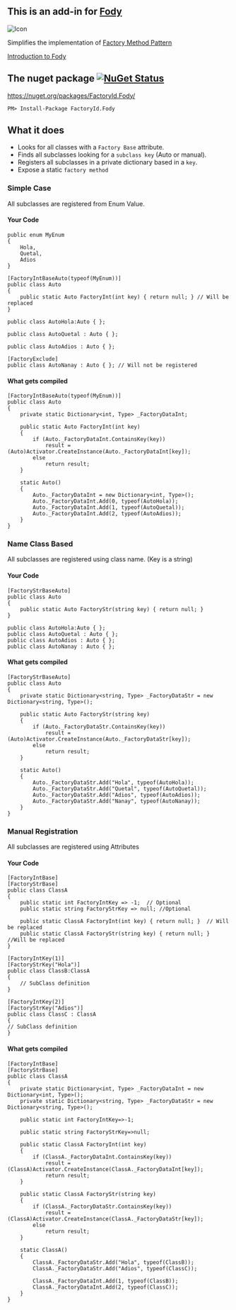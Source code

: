 ## This is an add-in for [Fody](https://github.com/Fody/Fody/) 

![Icon](https://raw.githubusercontent.com/ramoneeza/FactoryId.Fody/master/Icons/package_icon.png)

Simplifies the implementation of [Factory Method Pattern](https://en.wikipedia.org/wiki/Factory_method_pattern)

[Introduction to Fody](http://github.com/Fody/Fody/wiki/SampleUsage)


## The nuget package  [![NuGet Status](http://img.shields.io/nuget/v/Ramoneeza.Fody.svg?style=flat)](https://www.nuget.org/packages/FactoryId.Fody/)

https://nuget.org/packages/FactoryId.Fody/

    PM> Install-Package FactoryId.Fody


## What it does

 * Looks for all classes with a `Factory Base` attribute.
 * Finds all subclasses looking for a `subclass key` (Auto or manual).
 * Registers all subclasses in a private dictionary based in a `key`.
 * Expose a static `factory method`
 
### Simple Case

All subclasses are registered from Enum Value.


#### Your Code

    public enum MyEnum
	{
		Hola,
		Quetal,
		Adios
	}

	[FactoryIntBaseAuto(typeof(MyEnum))]
	public class Auto
	{
		public static Auto FactoryInt(int key) { return null; } // Will be replaced
	}

	public class AutoHola:Auto { };
	
	public class AutoQuetal : Auto { };
	
	public class AutoAdios : Auto { };

	[FactoryExclude]
	public class AutoNanay : Auto { }; // Will not be registered 


#### What gets compiled

    [FactoryIntBaseAuto(typeof(MyEnum))]
	public class Auto
	{
		private static Dictionary<int, Type> _FactoryDataInt;

		public static Auto FactoryInt(int key)
		{
			if (Auto._FactoryDataInt.ContainsKey(key))
				result = (Auto)Activator.CreateInstance(Auto._FactoryDataInt[key]);
			else
				return result;
		}

		static Auto()
		{
			Auto._FactoryDataInt = new Dictionary<int, Type>();
			Auto._FactoryDataInt.Add(0, typeof(AutoHola));
			Auto._FactoryDataInt.Add(1, typeof(AutoQuetal));
			Auto._FactoryDataInt.Add(2, typeof(AutoAdios));
		}
	}


### Name Class Based

All subclasses are registered using class name. (Key is a string)

#### Your Code

	[FactoryStrBaseAuto]
	public class Auto
	{
		public static Auto FactoryStr(string key) { return null; }
	}

	public class AutoHola:Auto { };
	public class AutoQuetal : Auto { };
	public class AutoAdios : Auto { };
	public class AutoNanay : Auto { };

#### What gets compiled

    [FactoryStrBaseAuto]
	public class Auto
	{
		private static Dictionary<string, Type> _FactoryDataStr = new Dictionary<string, Type>();

		public static Auto FactoryStr(string key)
		{
			if (Auto._FactoryDataStr.ContainsKey(key))
				result = (Auto)Activator.CreateInstance(Auto._FactoryDataStr[key]);
			else
				return result;
		}

		static Auto()
		{
			Auto._FactoryDataStr.Add("Hola", typeof(AutoHola));
			Auto._FactoryDataStr.Add("Quetal", typeof(AutoQuetal));
			Auto._FactoryDataStr.Add("Adios", typeof(AutoAdios));
			Auto._FactoryDataStr.Add("Nanay", typeof(AutoNanay));
		}
	}

### Manual Registration

All subclasses are registered using Attributes

#### Your Code

	[FactoryIntBase]
	[FactoryStrBase]
	public class ClassA
    {
		public static int FactoryIntKey => -1;  // Optional
		public static string FactoryStrKey => null; //Optional

		public static ClassA FactoryInt(int key) { return null; }  // Will be replaced
		public static ClassA FactoryStr(string key) { return null; } //Will be replaced
	}

	[FactoryIntKey(1)]
	[FactoryStrKey("Hola")]
	public class ClassB:ClassA
	{
		// SubClass definition
	}

	[FactoryIntKey(2)]
	[FactoryStrKey("Adios")]
	public class ClassC : ClassA
	{
	// SubClass definition
	}

#### What gets compiled

   	[FactoryIntBase]
   	[FactoryStrBase]
	public class ClassA
	{
		private static Dictionary<int, Type> _FactoryDataInt = new Dictionary<int, Type>();
		private static Dictionary<string, Type> _FactoryDataStr = new Dictionary<string, Type>();

		public static int FactoryIntKey=>-1;
		
		public static string FactoryStrKey=>null;
		
		public static ClassA FactoryInt(int key)
		{
			if (ClassA._FactoryDataInt.ContainsKey(key))
				result = (ClassA)Activator.CreateInstance(ClassA._FactoryDataInt[key]);
				return result;
		}

		public static ClassA FactoryStr(string key)
		{
			if (ClassA._FactoryDataStr.ContainsKey(key))
				result = (ClassA)Activator.CreateInstance(ClassA._FactoryDataStr[key]);
			else
				return result;
		}

		static ClassA()
		{
			ClassA._FactoryDataStr.Add("Hola", typeof(ClassB));
			ClassA._FactoryDataStr.Add("Adios", typeof(ClassC));
			
			ClassA._FactoryDataInt.Add(1, typeof(ClassB));
			ClassA._FactoryDataInt.Add(2, typeof(ClassC));
		}
	}

